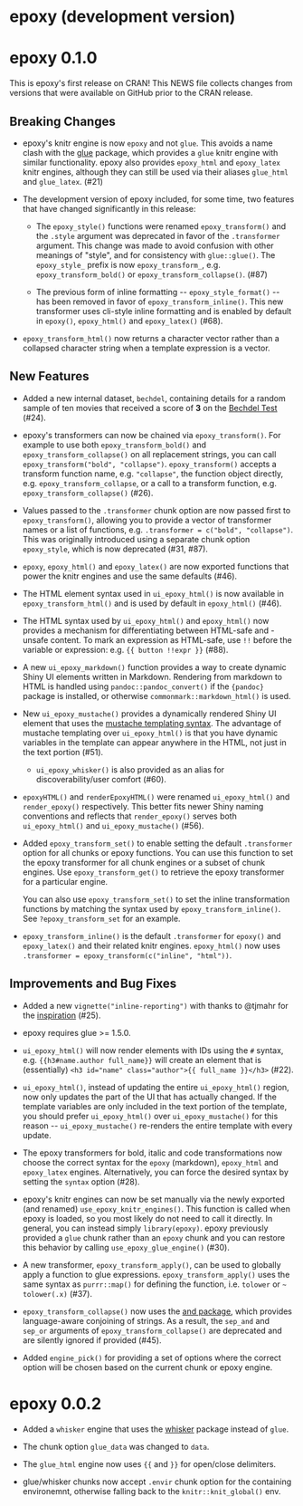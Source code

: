 # epoxy (development version)

# epoxy 0.1.0

This is epoxy's first release on CRAN! This NEWS file collects changes from
versions that were available on GitHub prior to the CRAN release.

## Breaking Changes

* epoxy's knitr engine is now `epoxy` and not `glue`. This avoids a name clash
  with the [glue](https://glue.tidyverse.org) package, which provides a `glue`
  knitr engine with similar functionality. epoxy also provides `epoxy_html` and
  `epoxy_latex` knitr engines, although they can still be used via their aliases
  `glue_html` and `glue_latex`. (#21)

* The development version of epoxy included, for some time, two features that
  have changed significantly in this release:

  * The `epoxy_style()` functions were renamed `epoxy_transform()` and the
    `.style` argument was deprecated in favor of the `.transformer` argument.
    This change was made to avoid confusion with other meanings of "style", and
    for consistency with `glue::glue()`. The `epoxy_style_` prefix is now
    `epoxy_transform_`, e.g. `epoxy_transform_bold()` or
    `epoxy_transform_collapse()`. (#87)

  * The previous form of inline formatting -- `epoxy_style_format()` --
    has been removed in favor of `epoxy_transform_inline()`. This new
    transformer uses cli-style inline formatting and is enabled by default in
    `epoxy()`, `epoxy_html()` and `epoxy_latex()` (#68).

* `epoxy_transform_html()` now returns a character vector rather than a
  collapsed character string when a template expression is a vector.

## New Features

* Added a new internal dataset, `bechdel`, containing details for a random
  sample of ten movies that received a score of **3** on the
  [Bechdel Test](https://bechdeltest.com) (#24).

* epoxy's transformers can now be chained via `epoxy_transform()`. For
  example to use both `epoxy_transform_bold()` and `epoxy_transform_collapse()`
  on all replacement strings, you can call `epoxy_transform("bold",
  "collapse")`. `epoxy_transform()` accepts a transform function name, e.g.
  `"collapse"`, the function object directly, e.g. `epoxy_transform_collapse`,
  or a call to a transform function, e.g. `epoxy_transform_collapse()` (#26).

* Values passed to the `.transformer` chunk option are now passed first to
  `epoxy_transform()`, allowing you to provide a vector of transformer names or
  a list of functions, e.g. `.transformer = c("bold", "collapse")`. This was
  originally introduced using a separate chunk option `epoxy_style`, which is
  now deprecated (#31, #87).

* `epoxy`, `epoxy_html()` and `epoxy_latex()` are now exported functions that
  power the knitr engines and use the same defaults (#46).

* The HTML element syntax used in `ui_epoxy_html()` is now available in
  `epoxy_transform_html()` and is used by default in `epoxy_html()` (#46).

* The HTML syntax used by `ui_epoxy_html()` and `epoxy_html()` now provides a
  mechanism for differentiating between HTML-safe and -unsafe content. To mark
  an expression as HTML-safe, use `!!` before the variable or expression:
  e.g. `{{ button !!expr }}` (#88).

* A new `ui_epoxy_markdown()` function provides a way to create dynamic Shiny
  UI elements written in Markdown. Rendering from markdown to HTML is handled
  using `pandoc::pandoc_convert()` if the `{pandoc}` package is installed, or
  otherwise `commonmark::markdown_html()` is used.

* New `ui_epoxy_mustache()` provides a dynamically rendered Shiny UI element
  that uses the [mustache templating syntax](https://mustache.github.io/). The
  advantage of mustache templating over `ui_epoxy_html()` is that you have
  dynamic variables in the template can appear anywhere in the HTML, not just in
  the text portion (#51).

  * `ui_epoxy_whisker()` is also provided as an alias for discoverability/user
    comfort (#60).

* `epoxyHTML()` and `renderEpoxyHTML()` were renamed `ui_epoxy_html()` and
  `render_epoxy()` respectively. This better fits newer Shiny naming conventions
  and reflects that `render_epoxy()` serves both `ui_epoxy_html()` and
  `ui_epoxy_mustache()` (#56).

* Added `epoxy_transform_set()` to enable setting the default `.transformer`
  option for all chunks or epoxy functions. You can use this function to set the
  epoxy transformer for all chunk engines or a subset of chunk engines. Use
  `epoxy_transform_get()` to retrieve the epoxy transformer for a particular
  engine.

  You can also use `epoxy_transform_set()` to set the inline transformation
  functions by matching the syntax used by `epoxy_transform_inline()`. See
  `?epoxy_transform_set` for an example.

* `epoxy_transform_inline()` is the default `.transformer` for `epoxy()` and
  `epoxy_latex()` and their related knitr engines. `epoxy_html()` now uses
  `.transformer = epoxy_transform(c("inline", "html"))`.

## Improvements and Bug Fixes

* Added a new `vignette("inline-reporting")` with thanks to @tjmahr for the
  [inspiration](https://www.tjmahr.com/lists-knitr-secret-weapon/) (#25).

* epoxy requires glue >= 1.5.0.

* `ui_epoxy_html()` will now render elements with IDs using the `#` syntax, e.g.
  `{{h3#name.author full_name}}` will create an element that is (essentially)
  `<h3 id="name" class="author">{{ full_name }}</h3>` (#22).

* `ui_epoxy_html()`, instead of updating the entire `ui_epoxy_html()` region,
  now only updates the part of the UI that has actually changed. If the template
  variables are only included in the text portion of the template, you should
  prefer `ui_epoxy_html()` over `ui_epoxy_mustache()` for this reason --
  `ui_epoxy_mustache()` re-renders the entire template with every update.

* The epoxy transformers for bold, italic and code transformations now choose
  the correct syntax for the `epoxy` (markdown), `epoxy_html` and `epoxy_latex`
  engines. Alternatively, you can force the desired syntax by setting the
  `syntax` option (#28).

* epoxy's knitr engines can now be set manually via the newly exported (and
  renamed) `use_epoxy_knitr_engines()`. This function is called when epoxy is
  loaded, so you most likely do not need to call it directly. In general, you
  can instead simply `library(epoxy)`. epoxy previously provided a `glue` chunk
  rather than an `epoxy` chunk and you can restore this behavior by calling
  `use_epoxy_glue_engine()` (#30).

* A new transformer, `epoxy_transform_apply()`, can be used to globally apply a
  function to glue expressions. `epoxy_transform_apply()` uses the same syntax
  as `purrr::map()` for defining the function, i.e. `tolower` or `~ tolower(.x)`
  (#37).

* `epoxy_transform_collapse()` now uses the
  [and package](https://and.rossellhayes.com/), which provides language-aware
  conjoining of strings. As a result, the `sep_and` and `sep_or` arguments of
  `epoxy_transform_collapse()` are deprecated and are silently ignored if
  provided (#45).

* Added `engine_pick()` for providing a set of options where the correct option
  will be chosen based on the current chunk or epoxy engine.


# epoxy 0.0.2

* Added a `whisker` engine that uses the [whisker](https://github.com/edwindj/whisker)
  package instead of `glue`.

* The chunk option `glue_data` was changed to `data`.

* The `glue_html` engine now uses `{{` and `}}` for open/close delimiters.

* glue/whisker chunks now accept `.envir` chunk option for the containing
  environemnt, otherwise falling back to the `knitr::knit_global()` env.
